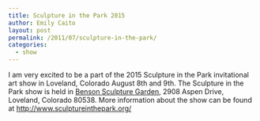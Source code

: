 ```yaml
---
title: Sculpture in the Park 2015
author: Emily Caito
layout: post
permalink: /2011/07/sculpture-in-the-park/
categories:
  - show
---
```


I am very excited to be a part of the 2015 Sculpture in the Park invitational art show in Loveland, Colorado August 8th and 9th. The Sculpture in the Park show is held in [Benson Sculpture Garden](https://www.google.com/maps/place/Benson+Sculpture+Garden/@40.4235865,-105.0954278,14z/data=%214m5%211m2%212m1%211sBenson+Sculpture+Garden,+2908+Aspen+Drive,+Loveland,+CO+80538%213m1%211s0x0000000000000000:0x411ac4d6e22f2b09?hl=en), 2908 Aspen Drive, Loveland, Colorado 80538.  More information about the show can be found at http://www.sculptureinthepark.org/ 